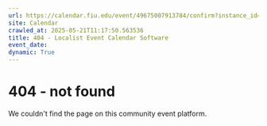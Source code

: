 ```yaml
---
url: https://calendar.fiu.edu/event/49675007913784/confirm?instance_id=49675007914809&return=https%3A%2F%2Fcalendar.fiu.edu%2Fcalendar%3Fevent_types%255B%255D%3D127584
site: Calendar
crawled_at: 2025-05-21T11:17:50.563536
title: 404 - Localist Event Calendar Software
event_date: 
dynamic: True
---
```


# 404 - not found
We couldn't find the page on this community event platform.
